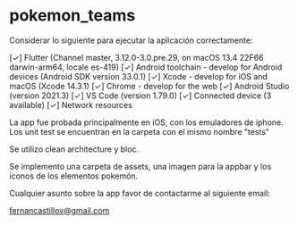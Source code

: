 # pokemon_teams

Considerar lo siguiente para ejecutar la aplicación correctamente:

[✓] Flutter (Channel master, 3.12.0-3.0.pre.29, on macOS 13.4 22F66 darwin-arm64, locale es-419)
[✓] Android toolchain - develop for Android devices (Android SDK version 33.0.1)
[✓] Xcode - develop for iOS and macOS (Xcode 14.3.1)
[✓] Chrome - develop for the web
[✓] Android Studio (version 2021.3)
[✓] VS Code (version 1.79.0)
[✓] Connected device (3 available)
[✓] Network resources


La app fue probada principalmente en iOS, con los emuladores de iphone.
Los unit test se encuentran en la carpeta con el mismo nombre "tests"

Se utilizo clean architecture y bloc.

Se implemento una carpeta de assets, una imagen para la appbar y los iconos de los elementos pokemón.

Cualquier asunto sobre la app favor de contactarme al siguiente email:

fernancastillov@gmail.com
